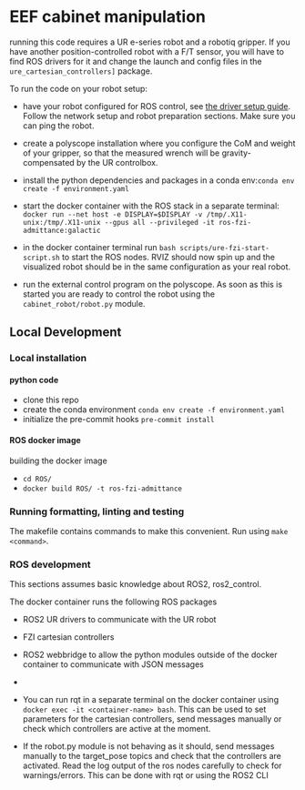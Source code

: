 # EEF cabinet manipulation

running this code requires a UR e-series robot and a robotiq gripper. If you have another position-controlled robot with a F/T sensor, you will have to find ROS drivers for it and change the launch and config files in the `ure_cartesian_controllers]` package.

To run the code on your robot setup:
- have your robot configured for ROS control, see [the driver setup guide](https://docs.ros.org/en/ros2_packages/rolling/api/ur_robot_driver/installation/robot_setup.html). Follow the network setup and robot preparation sections. Make sure you can ping the robot.
- create a polyscope installation where you configure the CoM and weight of your gripper, so that the measured wrench will be gravity-compensated by the UR controlbox.

- install the python dependencies and packages in a conda env:`conda env create -f environment.yaml`
- start the docker container with the ROS stack in a separate terminal:
`docker run --net host -e DISPLAY=$DISPLAY -v /tmp/.X11-unix:/tmp/.X11-unix --gpus all --privileged -it ros-fzi-admittance:galactic`
- in the docker container terminal run `bash scripts/ure-fzi-start-script.sh` to start the ROS nodes. RVIZ should now spin up and the visualized robot should be in the same configuration as your real robot.
- run the external control program on the polyscope. As soon as this is started you are ready to control the robot using the `cabinet_robot/robot.py` module.

## Local Development

### Local installation

#### python code

- clone this repo
- create the conda environment `conda env create -f environment.yaml`
- initialize the pre-commit hooks `pre-commit install`

#### ROS docker image
building the docker image
- `cd ROS/`
- `docker build ROS/ -t ros-fzi-admittance`

### Running formatting, linting and testing
The makefile contains commands to make this convenient. Run using `make <command>`.

### ROS development
This sections assumes basic knowledge about ROS2, ros2_control.

The docker container runs the following ROS packages
- ROS2 UR drivers to communicate with the UR robot
- FZI cartesian controllers
- ROS2 webbridge to allow the python modules outside of the docker container to communicate with JSON messages
-


- You can run rqt in a separate terminal on the docker container using `docker exec -it <container-name> bash`. This can be used to set parameters for the cartesian controllers, send messages manually or check which controllers are active at the moment.
- If the robot.py module is not behaving as it should, send messages manually to the target_pose topics and check that the controllers are activated. Read the log output of the ros nodes carefully to check for warnings/errors.  This can be done with rqt or using the ROS2 CLI
